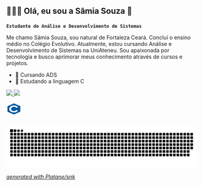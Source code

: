 ## 👩🏻‍💻 Olá, eu sou a Sâmia Souza 👋

**`Estudante de Análise e Desenvolvimento de Sistemas`**

Me chamo Sâmia Souza, sou natural de Fortaleza Ceará. Concluí o ensino médio no Colégio Evolutivo. Atualmente, estou cursando Análise e Desenvolvimento de Sistemas na UniAteneu. Sou apaixonada por tecnologia e busco aprimorar meus conhecimento através de cursos e projetos.

- 🔭 Cursando ADS 
- 🌱 Estudando a linguagem C

<div>
  <a href="https://github.com/Asami-Dev">
  <img height="180em" src="https://github-readme-stats.vercel.app/api?username=Asami-Dev&show_icons=true&theme=dracula&include_all_commits=true&count_private=true"/>
  <img height="180em" src="https://github-readme-stats.vercel.app/api/top-langs/?username=Asami-Dev&layout=compact&langs_count=16&theme=dracula"/>
</div>
<div style="display: inline_block"><br>
  <img align="center" alt="Asami-C" height="30" width="40" src="https://raw.githubusercontent.com/devicons/devicon/master/icons/c/c-plain.svg">
</div>

  ##
  
<picture>
  <source media="(prefers-color-scheme: dark)" srcset="https://raw.githubusercontent.com/platane/platane/output/github-contribution-grid-snake-dark.svg">
  <source media="(prefers-color-scheme: light)" srcset="https://raw.githubusercontent.com/platane/platane/output/github-contribution-grid-snake.svg">
  <img alt="github contribution grid snake animation" src="https://raw.githubusercontent.com/platane/platane/output/github-contribution-grid-snake.svg">
</picture>

_generated with [Platane/snk](https://github.com/Platane/snk)_
